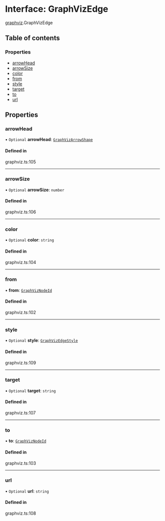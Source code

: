 # Interface: GraphVizEdge

[graphviz](../wiki/graphviz).GraphVizEdge

## Table of contents

### Properties

- [arrowHead](../wiki/graphviz.GraphVizEdge#arrowhead)
- [arrowSize](../wiki/graphviz.GraphVizEdge#arrowsize)
- [color](../wiki/graphviz.GraphVizEdge#color)
- [from](../wiki/graphviz.GraphVizEdge#from)
- [style](../wiki/graphviz.GraphVizEdge#style)
- [target](../wiki/graphviz.GraphVizEdge#target)
- [to](../wiki/graphviz.GraphVizEdge#to)
- [url](../wiki/graphviz.GraphVizEdge#url)

## Properties

### arrowHead

• `Optional` **arrowHead**: [`GraphVizArrowShape`](../wiki/graphviz#graphvizarrowshape)

#### Defined in

graphviz.ts:105

___

### arrowSize

• `Optional` **arrowSize**: `number`

#### Defined in

graphviz.ts:106

___

### color

• `Optional` **color**: `string`

#### Defined in

graphviz.ts:104

___

### from

• **from**: [`GraphVizNodeId`](../wiki/graphviz#graphviznodeid)

#### Defined in

graphviz.ts:102

___

### style

• `Optional` **style**: [`GraphVizEdgeStyle`](../wiki/graphviz.GraphVizEdgeStyle)

#### Defined in

graphviz.ts:109

___

### target

• `Optional` **target**: `string`

#### Defined in

graphviz.ts:107

___

### to

• **to**: [`GraphVizNodeId`](../wiki/graphviz#graphviznodeid)

#### Defined in

graphviz.ts:103

___

### url

• `Optional` **url**: `string`

#### Defined in

graphviz.ts:108
